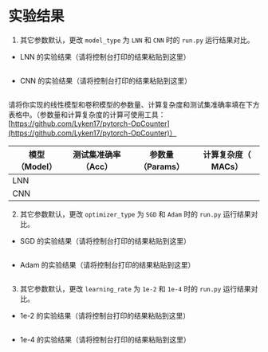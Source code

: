 # 实验结果

1. 其它参数默认，更改 `model_type` 为 `LNN` 和 `CNN` 时的 `run.py` 运行结果对比。

- LNN 的实验结果（请将控制台打印的结果粘贴到这里）

```bash

```

- CNN 的实验结果（请将控制台打印的结果粘贴到这里）

```bash

```

请将你实现的线性模型和卷积模型的参数量、计算复杂度和测试集准确率填在下方表格中。（参数量和计算复杂度的计算可使用工具：[https://github.com/Lyken17/pytorch-OpCounter](https://github.com/Lyken17/pytorch-OpCounter)）

| 模型（Model） | 测试集准确率（Acc） | 参数量（Params） | 计算复杂度（ MACs） |
| ------------- | ------------------- | ---------------- | ------------------- |
| LNN           |                     |                  |                     |
| CNN           |                     |                  |                     |

2. 其它参数默认，更改 `optimizer_type` 为 `SGD` 和 `Adam` 时的 `run.py` 运行结果对比。

- SGD 的实验结果（请将控制台打印的结果粘贴到这里）

```bash

```

- Adam 的实验结果（请将控制台打印的结果粘贴到这里）

```bash

```

3. 其它参数默认，更改 `learning_rate` 为 `1e-2` 和 `1e-4` 时的 `run.py` 运行结果对比。

- 1e-2 的实验结果（请将控制台打印的结果粘贴到这里）

```bash

```

- 1e-4 的实验结果（请将控制台打印的结果粘贴到这里）

```bash

```
